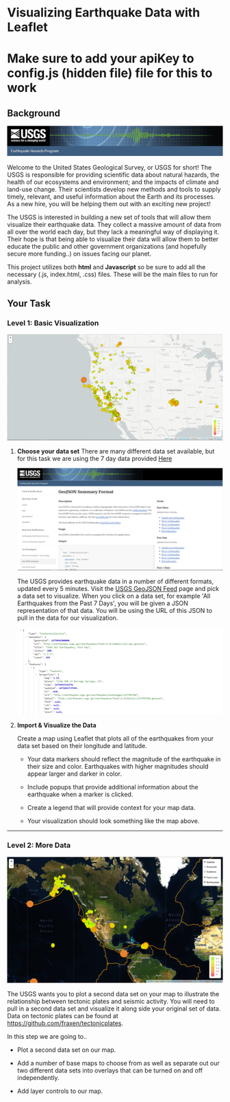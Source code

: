 # Visualizing Earthquake Data with Leaflet

# Make sure to add your apiKey to config.js (hidden file) file for this to work

## Background

![USGS Logo](https://github.com/JonRinko/leaflet-challenge/blob/master/USGSheader.PNG)

Welcome to the United States Geological Survey, or USGS for short! The USGS is responsible for providing scientific data about natural hazards, the health of our ecosystems and environment; and the impacts of climate and land-use change. Their scientists develop new methods and tools to supply timely, relevant, and useful information about the Earth and its processes. As a new hire, you will be helping them out with an exciting new project!

The USGS is interested in building a new set of tools that will allow them visualize their earthquake data. They collect a massive amount of data from all over the world each day, but they lack a meaningful way of displaying it. Their hope is that being able to visualize their data will allow them to better educate the public and other government organizations (and hopefully secure more funding..) on issues facing our planet.

This project utilizes both **html** and **Javascript** so be sure to add all the necessary (.js, index.html, .css) files. These will be the main files to run for analysis.

## Your Task

### Level 1: Basic Visualization

<!-- ![2-BasicMap](Images/2-BasicMap.png) -->
![basicMap](https://github.com/JonRinko/leaflet-challenge/blob/master/Leaflet-Step-2/Images/2-BasicMap.png)

1. **Choose your data set**
There are many different data set available, but for this task we are using the 7 day data provided [Here](https://earthquake.usgs.gov/earthquakes/feed/v1.0/summary/all_week.geojson)

   <!-- ![3-Data](Images/3-Data.png) -->
   ![3Data](https://github.com/JonRinko/leaflet-challenge/blob/master/Leaflet-Step-2/Images/3-Data.png)

   The USGS provides earthquake data in a number of different formats, updated every 5 minutes. Visit the [USGS GeoJSON Feed](http://earthquake.usgs.gov/earthquakes/feed/v1.0/geojson.php) page and pick a data set to visualize. When you click on a data set, for example 'All Earthquakes from the Past 7 Days', you will be given a JSON representation of that data. You will be using the URL of this JSON to pull in the data for our visualization.

   <!-- ![4-JSON](Images/4-JSON.png) -->
   ![4-JsonLink](https://github.com/JonRinko/leaflet-challenge/blob/master/Leaflet-Step-2/Images/4-JSON.png)

2. **Import & Visualize the Data**

   Create a map using Leaflet that plots all of the earthquakes from your data set based on their longitude and latitude.

   * Your data markers should reflect the magnitude of the earthquake in their size and color. Earthquakes with higher magnitudes should appear larger and darker in color.

   * Include popups that provide additional information about the earthquake when a marker is clicked.

   * Create a legend that will provide context for your map data.

   * Your visualization should look something like the map above.

- - -

### Level 2: More Data

<!-- ![5-Advanced](Images/5-Advanced.png) -->
![5-Advanced](https://github.com/JonRinko/leaflet-challenge/blob/master/Leaflet-Step-2/Images/5-Advanced.png)

The USGS wants you to plot a second data set on your map to illustrate the relationship between tectonic plates and seismic activity. You will need to pull in a second data set and visualize it along side your original set of data. Data on tectonic plates can be found at <https://github.com/fraxen/tectonicplates>.

In this step we are going to..

* Plot a second data set on our map.

* Add a number of base maps to choose from as well as separate out our two different data sets into overlays that can be turned on and off independently.

* Add layer controls to our map.


